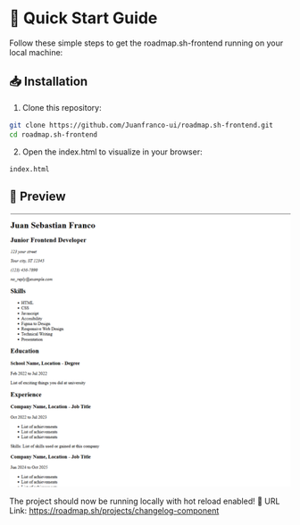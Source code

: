 # 🚀 Quick Start Guide

Follow these simple steps to get the roadmap.sh-frontend running on your local machine:

## 📥 Installation

1. Clone this repository:
```bash
git clone https://github.com/Juanfranco-ui/roadmap.sh-frontend.git
cd roadmap.sh-frontend
```

2. Open the index.html to visualize in your browser:
```
index.html
```

## 📱 Preview

![roadmap.sh-frontend Preview](preview.png)

The project should now be running locally with hot reload enabled! 🎉
URL Link: https://roadmap.sh/projects/changelog-component


